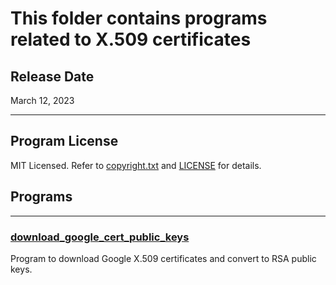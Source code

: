 # This folder contains programs related to X.509 certificates

## Release Date
March 12, 2023

---
## Program License

MIT Licensed. Refer to [copyright.txt](../../copyright.txt) and [LICENSE](../../LICENSE) for details.

## Programs

***
### [download_google_cert_public_keys](Google)
Program to download Google X.509 certificates and convert to RSA public keys.
